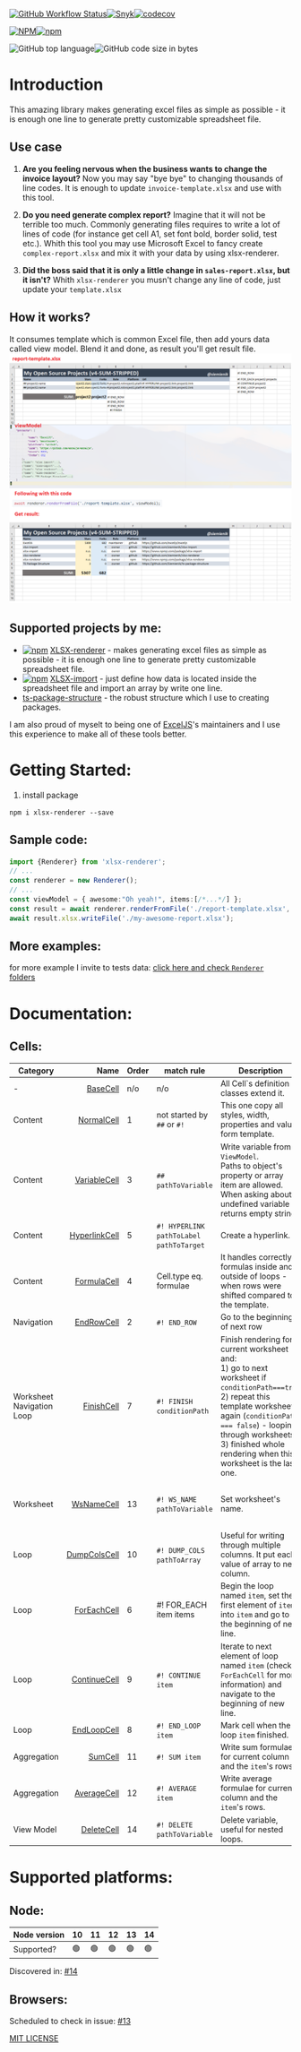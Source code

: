 [![GitHub Workflow Status](https://img.shields.io/github/workflow/status/siemienik/xlsx-renderer/lint-build-test)](https://github.com/Siemienik/xlsx-renderer/actions)[![Snyk](https://snyk.io/test/github/siemienik/xlsx-renderer/badge.svg)](https://snyk.io/test/github/siemienik/xlsx-renderer)[![codecov](https://codecov.io/gh/Siemienik/xlsx-renderer/branch/master/graph/badge.svg)](https://codecov.io/gh/Siemienik/xlsx-renderer)

[![NPM](https://img.shields.io/npm/l/xlsx-renderer)![npm](https://img.shields.io/npm/v/xlsx-renderer)](https://www.npmjs.com/package/xlsx-renderer)

![GitHub top language](https://img.shields.io/github/languages/top/siemienik/xlsx-renderer)![GitHub code size in bytes](https://img.shields.io/github/languages/code-size/siemienik/xlsx-renderer)

# Introduction

This amazing library makes generating excel files as simple as possible - it is enough one line to generate pretty customizable spreadsheet file.

## Use case

1. **Are you feeling nervous when the business wants to change the invoice layout?**
Now you may say "bye bye" to changing thousands of line codes. It is enough to update `invoice-template.xlsx` and use with this tool.

2. **Do you need generate complex report?**
Imagine that it will not be terrible too much. Commonly generating files requires to write a lot of lines of code (for instance get cell A1, set font bold, border solid, test etc.). Whith this tool you may use Microsoft Excel to fancy create `complex-report.xlsx` and mix it with your data by using xlsx-renderer.

3. **Did the boss said that it is only a little change in `sales-report.xlsx`, but it isn't?**
Whith `xlsx-renderer` you musn't change any line of code, just update your `template.xlsx`

## How it works?

It consumes template which is common Excel file, then add yours data called view model. Blend it and done, as result you'll get result file.
![How it works](./docs/how-it-works-explanation.png)

## Supported projects by me:

* [![npm](https://img.shields.io/npm/v/xlsx-renderer)](https://www.npmjs.com/package/xlsx-renderer) [XLSX-renderer](https://github.com/Siemienik/xlsx-renderer) - makes generating excel files as simple as possible - it is enough one line to generate pretty customizable spreadsheet file.
* [![npm](https://img.shields.io/npm/v/xlsx-import)](https://www.npmjs.com/package/xlsx-import) [XLSX-import](https://github.com/Siemienik/xlsx-import) - just define how data is located inside the spreadsheet file and import an array by write one line.
* [ts-package-structure](https://github.com/Siemienik/ts-package-structure) - the robust structure which I use to creating packages.

I am also proud of myselt to being one of [ExcelJS](https://github.com/exceljs/exceljs)'s maintainers and I use this experience to make all of these tools better.

# Getting Started:

1. install package

```
npm i xlsx-renderer --save
```

## Sample code:

```ts
import {Renderer} from 'xlsx-renderer';
// ...
const renderer = new Renderer();
// ... 
const viewModel = { awesome:"Oh yeah!", items:[/*...*/] };
const result = await renderer.renderFromFile('./report-template.xlsx', viewModel);
await result.xlsx.writeFile('./my-awesome-report.xlsx');
```

## More examples:

for more example I invite to tests data: [click here and check `Renderer` folders](./tests/integration/data)

# Documentation:

## Cells:

| Category | Name | Order | match rule | Description | More info |
|----------|-----:|-------|--------|-------------|:---------|
| - | [BaseCell](./src/cell/BaseCell.ts) | n/o | n/o | All Cell\`s definition classes extend it. | **abstract** |
| Content | [NormalCell](./src/cell/NormalCell.ts) | 1 | not started by `##` or `#!` | This one copy all styles, width, properties and value form template.  | **default** |
| Content | [VariableCell](./src/cell/VariableCell.ts) | 3 | `## pathToVariable ` | Write variable from `ViewModel`. <br/> Paths to object's property or array item are allowed.<br/> When asking about undefined variable it returns empty string. | **Paths examples:** <br/> `simplePath` <br/> `someObject.property` <br/> `array.0.field` <br/> `items.1.path.to.object.prop`|
| Content | [HyperlinkCell](./src/cell/HyperlinkCell.ts) | 5 | `#! HYPERLINK pathToLabel pathToTarget` | Create a hyperlink. | *Paths resolve exactly same as VariableCell* |
| Content | [FormulaCell](./src/cell/FormulaCell.ts) | 4 | Cell.type eq. formulae | It handles correctly formulas inside and outside of loops - when rows were shifted compared to the template. | *It is used automatically when formulae from the template being rendered* <br/> [Example](./tests/integration/data/Renderer010-ForEach-Formula/)|
| Navigation | [EndRowCell](./src/cell/EndRowCell.ts) | 2 | `#! END_ROW` | Go to the beginning of next row |  |
| Worksheet<br/>Navigation<br/>Loop | [FinishCell](./src/cell/FinishCell.ts) | 7 | `#! FINISH conditionPath` | Finish rendering for current worksheet and: <br/> 1) go to next worksheet if `conditionPath===true`<br/> 2) repeat this template worksheet again (`conditionPath === false`) - looping through worksheets <br/> 3) finished whole rendering when this worksheet is the last one.   | **Examples:**<br/> `#! FINISHED ` or `#! FINISHED itemFromLoop.__iterated` |
| Worksheet | [WsNameCell](./src/cell/WsNameCell.ts) | 13 | `#! WS_NAME pathToVariable` | Set worksheet's name.  | **Examples:** <br/> `#! WS_NAME worksheetName` <br/> `#! WS_NAME item.title` <br/> `#! WS_NAME translatedNames.0` |
| Loop | [DumpColsCell](./src/cell/DumpColsCell.ts) | 10 | `#! DUMP_COLS pathToArray` | Useful for writing through multiple columns. It put each value of array to next column. | [Example](./tests/integration/data/Renderer011-DumpCols/) |
| Loop | [ForEachCell](./src/cell/ForEachCell.ts) | 6 | #! FOR_EACH item items | Begin the loop named `item`, set the first element of `items` into `item` and go to the beginning of next line.| Connected to: `ContinueCell`, `EndLoopCell`, `DeleteCell`, `FinishedCell`, `SumCell`, `AverageCell`. |
| Loop | [ContinueCell](./src/cell/ContinueCell.ts) | 9 | `#! CONTINUE item` | Iterate to next element of loop named `item` (check `ForEachCell` for more information) and navigate to the beginning of new line. | |
| Loop | [EndLoopCell](./src/cell/EndLoopCell.ts) | 8 | `#! END_LOOP item` | Mark cell when the loop `item` finished. | |
| Aggregation| [SumCell](./src/cell/SumCell.ts) | 11 | `#! SUM item` | Write sum formulae for current column and the `item`'s rows.  | [Example](./tests/integration/data/Renderer007-ForEach-Sum/) |
| Aggregation | [AverageCell](./src/cell/AverageCell.ts) | 12 | `#! AVERAGE item` | Write average formulae for current column and the `item`'s rows.  | [Example](./tests/integration/data/Renderer009-ForEach-Average/) |
| View Model | [DeleteCell](./src/cell/DeleteCell.ts) | 14 | `#! DELETE pathToVariable` | Delete variable, useful for nested loops.|  [Example](./tests/integration/data/Renderer009-ForEach-Average/)  |

# Supported platforms:

## Node:

| Node version |  10 |  11 |  12 |  13 |  14 |
|--------------|-----|-----|-----|-----|-----|
| Supported?   | 🟢 |  🟢 | 🟢 |  🟢 | 🟢 |

Discovered in: [#14](https://github.com/Siemienik/xlsx-renderer/issues/14)

## Browsers:

Scheduled to check in issue: [#13](https://github.com/Siemienik/xlsx-renderer/issues/13)

[MIT LICENSE](LICENSE)
